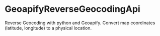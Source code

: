 # GeoapifyReverseGeocodingApi
Reverse Geocoding with python and Geoapify. Convert map coordinates (latitude, longitude) to a physical location.
